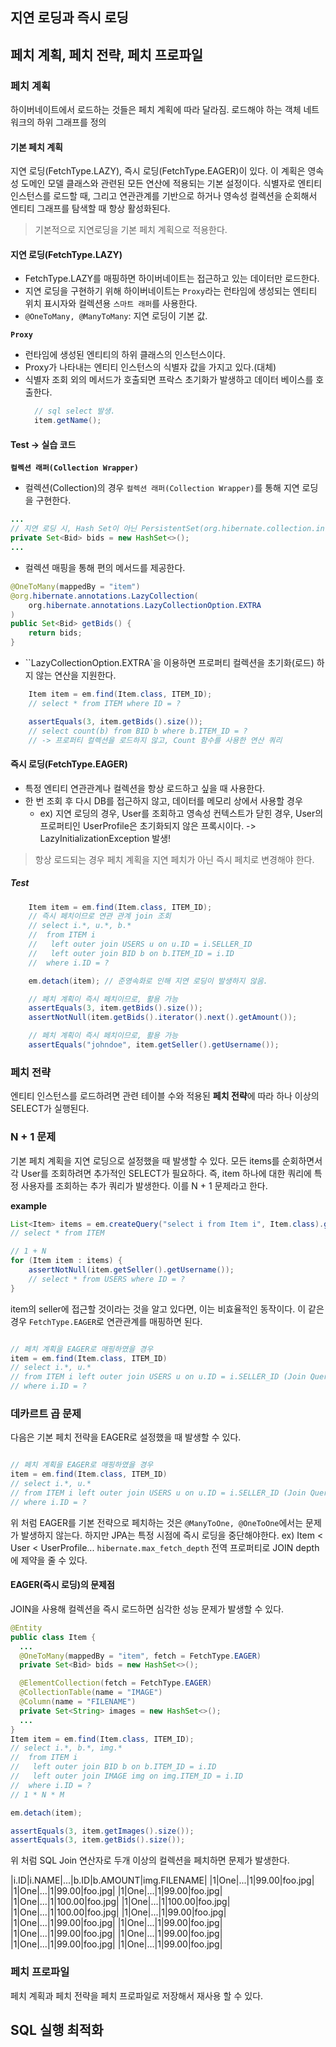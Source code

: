 
## 지연 로딩과 즉시 로딩

## 페치 계획, 페치 전략, 페치 프로파일

### 페치 계획
하이버네이트에서 로드하는 것들은 페치 계획에 따라 달라짐.
로드해야 하는 객체 네트워크의 하위 그래프를 정의

#### 기본 페치 계획
지연 로딩(FetchType.LAZY), 즉시 로딩(FetchType.EAGER)이 있다.
이 계획은 영속성 도메인 모델 클래스와 관련된 모든 연산에 적용되는 기본 설정이다.
식별자로 엔티티 인스턴스를 로드할 때, 그리고 연관관계를 기반으로 하거나 영속성 컬렉션을 순회해서 엔티티 그래프를 탐색할 때 항상 활성화된다.

> 기본적으로 지연로딩을 기본 페치 계획으로 적용한다.

#### 지연 로딩(FetchType.LAZY)
- FetchType.LAZY를 매핑하면 하이버네이트는 접근하고 있는 데이터만 로드한다.
- 지연 로딩을 구현하기 위해 하이버네이트는 ``Proxy``라는 런타임에 생성되는 엔티티 위치 표시자와 컬렉션용 ``스마트 래퍼``를 사용한다.
- ``@OneToMany, @ManyToMany``: 지연 로딩이 기본 값.


**``Proxy``**
- 런타임에 생성된 엔티티의 하위 클래스의 인스턴스이다.
- Proxy가 나타내는 엔티티 인스턴스의 식별자 값을 가지고 있다.(대체)
- 식별자 조회 외의 메서드가 호출되면 프락스 초기화가 발생하고 데이터 베이스를 호출한다.
  ```java
    // sql select 발생.
    item.getName();
  ```

#### Test -> 실습 코드


**``컬렉션 래퍼(Collection Wrapper)``**
- 컬렉션(Collection)의 경우 ``컬렉션 래퍼(Collection Wrapper)``를 통해 지연 로딩을 구현한다.
```java
...
// 지연 로딩 시, Hash Set이 아닌 PersistentSet(org.hibernate.collection.internal.PersistentSet)으로 대체됨.
private Set<Bid> bids = new HashSet<>();
...
```
- 컬렉션 매핑을 통해 편의 메서드를 제공한다.
```java
@OneToMany(mappedBy = "item")
@org.hibernate.annotations.LazyCollection(
    org.hibernate.annotations.LazyCollectionOption.EXTRA
)
public Set<Bid> getBids() {
    return bids;
}
```
  - ``LazyCollectionOption.EXTRA`을 이용하면 프로퍼티 컬렉션을 초기화(로드) 하지 않는 연산을 지원한다.
```java
    Item item = em.find(Item.class, ITEM_ID);
    // select * from ITEM where ID = ?

    assertEquals(3, item.getBids().size());
    // select count(b) from BID b where b.ITEM_ID = ?
    // -> 프로퍼티 컬렉션을 로드하지 않고, Count 함수를 사용한 연산 쿼리
```  







#### 즉시 로딩(FetchType.EAGER)
- 특정 엔티티 연관관계나 컬렉션을 항상 로드하고 싶을 때 사용한다.
- 한 번 조회 후 다시 DB를 접근하지 않고, 데이터를 메모리 상에서 사용할 경우
  - ex) 지연 로딩의 경우, User를 조회하고 영속성 컨텍스트가 닫힌 경우, User의 프로퍼티인 UserProfile은 초기화되지 않은 프록시이다. -> LazyInitializationException 발생!
> 항상 로드되는 경우 페치 계획을 지연 페치가 아닌 즉시 페치로 변경해야 한다.

##### Test
```java
    Item item = em.find(Item.class, ITEM_ID);
    // 즉시 페치이므로 연관 관계 join 조회
    // select i.*, u.*, b.*
    //  from ITEM i 
    //   left outer join USERS u on u.ID = i.SELLER_ID
    //   left outer join BID b on b.ITEM_ID = i.ID
    //  where i.ID = ?

    em.detach(item); // 준영속화로 인해 지연 로딩이 발생하지 않음.

    // 페치 계획이 즉시 페치이므로, 활용 가능
    assertEquals(3, item.getBids().size());
    assertNotNull(item.getBids().iterator().next().getAmount());

    // 페치 계획이 즉시 페치이므로, 활용 가능
    assertEquals("johndoe", item.getSeller().getUsername());

```




### 페치 전략
엔티티 인스턴스를 로드하려면 관련 테이블 수와 적용된 **페치 전략**에 따라 하나 이상의 SELECT가 실행된다.


### N + 1 문제
기본 페치 계획을 지연 로딩으로 설정했을 때 발생할 수 있다.
모든 items를 순회하면서 각 User를 조회하려면 추가적인 SELECT가 필요하다.
즉, item 하나에 대한 쿼리에 특정 사용자를 조회하는 추가 쿼리가 발생한다.
이를 N + 1 문제라고 한다.

**example**
```java
List<Item> items = em.createQuery("select i from Item i", Item.class).getResultList();
// select * from ITEM

// 1 + N
for (Item item : items) {
    assertNotNull(item.getSeller().getUsername());
    // select * from USERS where ID = ?
}
```
item의 seller에 접근할 것이라는 것을 알고 있다면, 이는 비효율적인 동작이다.
이 같은 경우 ``FetchType.EAGER``로 연관관계를 매핑하면 된다.

```java

// 페치 계획을 EAGER로 매핑하였을 경우
item = em.find(Item.class, ITEM_ID)
// select i.*, u.*
// from ITEM i left outer join USERS u on u.ID = i.SELLER_ID (Join Query 발생 !!)
// where i.ID = ?

```



### 데카르트 곱 문제
다음은 기본 페치 전략을 EAGER로 설정했을 때 발생할 수 있다.


```java

// 페치 계획을 EAGER로 매핑하였을 경우
item = em.find(Item.class, ITEM_ID)
// select i.*, u.*
// from ITEM i left outer join USERS u on u.ID = i.SELLER_ID (Join Query 발생 !!)
// where i.ID = ?

```
위 처럼 EAGER를 기본 전략으로 페치하는 것은 ``@ManyToOne, @OneToOne``에서는 문제가 발생하지 않는다.
하지만  JPA는 특정 시점에 즉시 로딩을 중단해야한다. ex) Item < User < UserProfile...
 ``hibernate.max_fetch_depth`` 전역 프로퍼티로 JOIN depth에 제약을 줄 수 있다.


#### EAGER(즉시 로딩)의 문제점
JOIN을 사용해 컬렉션을 즉시 로드하면 심각한 성능 문제가 발생할 수 있다.

```java
@Entity 
public class Item {
  ...
  @OneToMany(mappedBy = "item", fetch = FetchType.EAGER)
  private Set<Bid> bids = new HashSet<>();

  @ElementCollection(fetch = FetchType.EAGER)
  @CollectionTable(name = "IMAGE")
  @Column(name = "FILENAME")
  private Set<String> images = new HashSet<>();
  ...
}
Item item = em.find(Item.class, ITEM_ID);
// select i.*, b.*, img.*
//  from ITEM i
//   left outer join BID b on b.ITEM_ID = i.ID
//   left outer join IMAGE img on img.ITEM_ID = i.ID
//  where i.ID = ?
// 1 * N * M

em.detach(item);

assertEquals(3, item.getImages().size());
assertEquals(3, item.getBids().size());

```
위 처럼 SQL Join 연산자로 두개 이상의 컬렉션을 페치하면 문제가 발생한다.

|i.ID|i.NAME|...|b.ID|b.AMOUNT|img.FILENAME|
|1|One|...|1|99.00|foo.jpg|
|1|One|...|1|99.00|foo.jpg|
|1|One|...|1|99.00|foo.jpg|
|1|One|...|1|100.00|foo.jpg|
|1|One|...|1|100.00|foo.jpg|
|1|One|...|1|100.00|foo.jpg|
|1|One|...|1|99.00|foo.jpg|
|1|One|...|1|99.00|foo.jpg|
|1|One|...|1|99.00|foo.jpg|
|1|One|...|1|99.00|foo.jpg|
|1|One|...|1|99.00|foo.jpg|
|1|One|...|1|99.00|foo.jpg|
|1|One|...|1|99.00|foo.jpg|





### 페치 프로파일
페치 계획과 페치 전략을 페치 프로파일로 저장해서 재사용 할 수 있다.







## SQL 실행 최적화